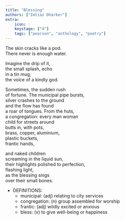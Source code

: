 ```yaml
---
title: "Blessing"
authors: ["Imtiaz Dharker"]
extra:
    icon: 💧
    keystage: ["4"]
    tags: ["pearson", "anthology", "poetry"]
---
```

The skin cracks like a pod.  
There never is enough water.  
  
Imagine the drip of it,  
the small splash, echo  
in a  tin mug,  
the voice of a kindly god.  
  
Sometimes, the sudden rush  
of fortune. The municipal pipe bursts,  
silver crashes to the ground  
and the flow has found  
a roar of tongues. From the huts,  
a congregation: every man woman  
child for streets around  
butts in, with pots,  
brass, copper, aluminium,  
plastic buckets,  
frantic hands,  
  
and naked children  
screaming in the liquid sun,  
their highlights polished to perfection,  
flashing light,  
as the blessing sings  
over their small bones.

- DEFINITIONS:
  - municipal: (adj) relating to city services  
  - congregation: (n) group assembled for worship  
  - frantic: (adj) wildly excited or anxious  
  - bless: (v) to give well-being or happiness
